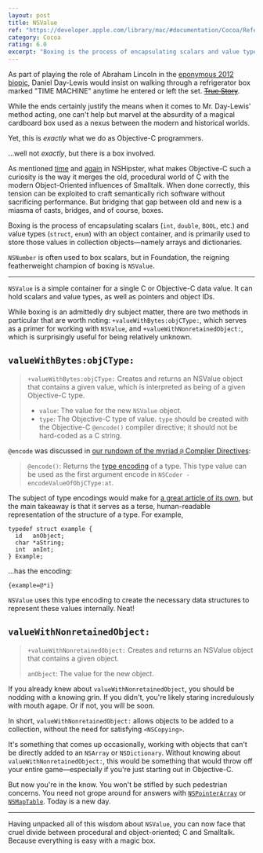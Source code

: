 ```yaml
---
layout: post
title: NSValue
ref: "https://developer.apple.com/library/mac/#documentation/Cocoa/Reference/Foundation/Classes/NSValue_Class/Reference/Reference.html"
category: Cocoa
rating: 6.0
excerpt: "Boxing is the process of encapsulating scalars and value types with an object container, and is primarily used to store those values in collection objects—namely arrays and dictionaries. In Foundation, the reigning featherweight champion of boxing is NSValue."
---
```


As part of playing the role of Abraham Lincoln in the [eponymous 2012 biopic](http://www.imdb.com/title/tt0443272/), Daniel Day-Lewis would insist on walking through a refrigerator box marked "TIME MACHINE" anytime he entered or left the set. <del markdown="1">[True Story](http://filmdrunk.uproxx.com/2012/10/daniel-day-lewis-method-acting-lincoln-ny-times-profile)</del>.

While the ends certainly justify the means when it comes to Mr. Day-Lewis' method acting, one can't help but marvel at the absurdity of a magical cardboard box used as a nexus between the modern and historical worlds.

Yet, this is _exactly_ what we do as Objective-C programmers.

...well not _exactly_, but there is a box involved.

As mentioned [time](http://nshipster.com/ns_enum-ns_options/) and [again](http://nshipster.com/nil/) in NSHipster, what makes Objective-C such a curiosity is the way it merges the old, procedural world of C with the modern Object-Oriented influences of Smalltalk. When done correctly, this tension can be exploited to craft semantically rich software without sacrificing performance. But bridging that gap between old and new is a miasma of casts, bridges, and of course, boxes.

Boxing is the process of encapsulating scalars (`int`, `double`, `BOOL`, etc.) and value types (`struct`, `enum`) with an object container, and is primarily used to store those values in collection objects—namely arrays and dictionaries.

`NSNumber` is often used to box scalars, but in Foundation, the reigning featherweight champion of boxing is `NSValue`.

---

`NSValue` is a simple container for a single C or Objective-C data value. It can hold scalars and value types, as well as pointers and object IDs.

While boxing is an admittedly dry subject matter, there are two methods in particular that are worth noting: `+valueWithBytes:objCType:`, which serves as a primer for working with `NSValue`, and
`+valueWithNonretainedObject:`, which is surprisingly useful for being relatively unknown.

## `valueWithBytes:objCType:`

> `+valueWithBytes:objCType:`
> Creates and returns an NSValue object that contains a given value, which is interpreted as being of a given Objective-C type.
>
> - `value`: The value for the new `NSValue` object.
> - `type`: The Objective-C type of value. `type` should be created with the Objective-C `@encode()` compiler directive; it should not be hard-coded as a C string.

`@encode` was discussed in [our rundown of the myriad `@` Compiler Directives](http://nshipster.com/at-compiler-directives/):

> `@encode()`: Returns the [type encoding](http://developer.apple.com/library/mac/#documentation/Cocoa/Conceptual/ObjCRuntimeGuide/Articles/ocrtTypeEncodings.html) of a type. This type value can be used as the first argument encode in `NSCoder -encodeValueOfObjCType:at`.

The subject of type encodings would make for [a great article of its own](http://nshipster.com/type-encodings/), but the main takeaway is that it serves as a terse, human-readable representation of the structure of a type. For example,

~~~{objective-c}
typedef struct example {
  id   anObject;
  char *aString;
  int  anInt;
} Example;
~~~

...has the encoding:

~~~{objective-c}
{example=@*i}
~~~

`NSValue` uses this type encoding to create the necessary data structures to represent these values internally. Neat!

## `valueWithNonretainedObject:`

> `+valueWithNonretainedObject:`
> Creates and returns an NSValue object that contains a given object.
>
> `anObject`: The value for the new object.

If you already knew about `valueWithNonretainedObject`, you should be nodding with a knowing grin. If you didn't, you're likely staring incredulously with mouth agape. Or if not, you will be soon.

In short, `valueWithNonretainedObject:` allows objects to be added to a collection, without the need for satisfying `<NSCopying>`.

It's something that comes up occasionally, working with objects that can't be directly added to an `NSArray` or `NSDictionary`. Without knowing about `valueWithNonretainedObject:`, this would be something that would throw off your entire game—especially if you're just starting out in Objective-C.

But now you're in the know. You won't be stifled by such pedestrian concerns. You need not grope around for answers with [`NSPointerArray`](https://developer.apple.com/library/mac/#documentation/Cocoa/Reference/Foundation/Classes/NSPointerArray_Class/Introduction/Introduction.html) or [`NSMapTable`](https://developer.apple.com/library/mac/#documentation/Cocoa/Reference/NSMapTable_class/Reference/NSMapTable.html#//apple_ref/occ/cl/NSMapTable). Today is a new day.

---

Having unpacked all of this wisdom about `NSValue`, you can now face that cruel divide between procedural and object-oriented; C and Smalltalk. Because everything is easy with a magic box.

